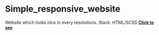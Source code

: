# Simple_responsive_website
Website which looks nice in every resolutions. Stack: HTML/SCSS
**[Click to see]( https://xryousya.github.io/Simple_responsive_website/index.html)**
